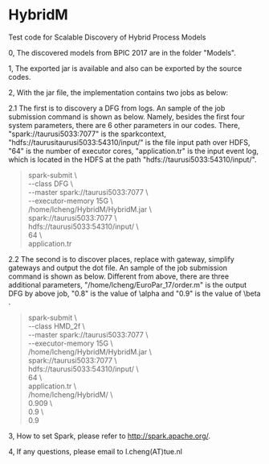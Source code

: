# HybridM
Test code for Scalable Discovery of Hybrid Process Models

0, The discovered models from BPIC 2017 are in the folder "Models".

1, The exported jar is available and also can be exported by the source codes.

2, With the jar file, the implementation contains two jobs as below:

2.1 The first is to discovery a DFG from logs. An sample of the job submission command is shown as below. Namely, besides the first four system parameters, there are 6 other parameters in our codes. There, "spark://taurusi5033:7077" is the sparkcontext, "hdfs://taurusitaurusi5033:54310/input/" is the file input path over HDFS, "64" is the number of executor cores, "application.tr" is the input event log, which is located in the HDFS at the path "hdfs://taurusi5033:54310/input/".

> spark-submit \ <br/>
  --class DFG \ <br/>
  --master spark://taurusi5033:7077 \ <br/>
  --executor-memory 15G \ <br/>
  /home/lcheng/HybridM/HybridM.jar \ <br/>
  spark://taurusi5033:7077 \ <br/>
  hdfs://taurusi5033:54310/input/ \ <br/>
  64 \ <br/>
  application.tr <br/>

2.2 The second is to discover places, replace with gateway, simplify gateways and output the dot file. An sample of the job submission command is shown as below. Different from above, there are three additional parameters, "/home/lcheng/EuroPar_17/order.m" is the output DFG by above job, "0.8" is the value of \alpha and "0.9" is the value of \beta .

> spark-submit \ <br/>
  --class HMD_2f \ <br/>
  --master spark://taurusi5033:7077 \ <br/>
  --executor-memory 15G \ <br/>
  /home/lcheng/HybridM/HybridM.jar \ <br/>
  spark://taurusi5033:7077 \ <br/>
  hdfs://taurusi5033:54310/input/ \ <br/>
  64 \ <br/>
  application.tr \ <br/>
  /home/lcheng/HybridM/ \ <br/>
  0.909 \ <br/>
  0.9 \ <br/>
  0.9 <br/>
  
  
3, How to set Spark, please refer to http://spark.apache.org/.

4, If any questions, please email to l.cheng(AT)tue.nl